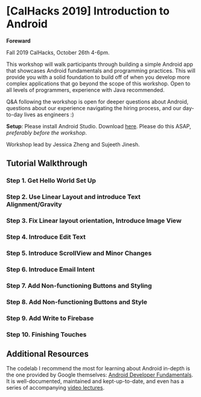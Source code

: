 # [CalHacks 2019] Introduction to Android

**Foreward**

Fall 2019 CalHacks, October 26th 4-6pm.

This workshop will walk participants through building a simple Android app that showcases Android fundamentals and programming practices. This will provide you with a solid foundation to build off of when you develop more complex applications that go beyond the scope of this workshop. Open to all levels of programmers, experience with Java recommended.

Q&A following the workshop is open for deeper questions about Android, questions about our experience navigating the hiring process, and our day-to-day lives as engineers :)

**Setup**: Please install Android Studio. Download [here](https://developer.android.com/studio). Please do this ASAP, *preferably before the workshop*.

Workshop lead by Jessica Zheng and Sujeeth Jinesh.


## Tutorial Walkthrough


### Step 1. Get Hello World Set Up

### Step 2. Use Linear Layout and introduce Text Alignment/Gravity

### Step 3. Fix Linear layout orientation, Introduce Image View

### Step 4. Introduce Edit Text

### Step 5. Introduce ScrollView and Minor Changes

### Step 6. Introduce Email Intent

### Step 7. Add Non-functioning Buttons and Styling

### Step 8. Add Non-functioning Buttons and Style

### Step 9. Add Write to Firebase

### Step 10. Finishing Touches


## Additional Resources

The codelab I recommend the most for learning about Android in-depth is the one provided by Google themselves: [Android Developer Fundamentals](https://developer.android.com/courses/fundamentals-training/overview-v2). It is well-documented, maintained and kept-up-to-date, and even has a series of accompanying [video lectures](https://www.youtube.com/playlist?list=PLlyCyjh2pUe9wv-hU4my-Nen_SvXIzxGB). 
